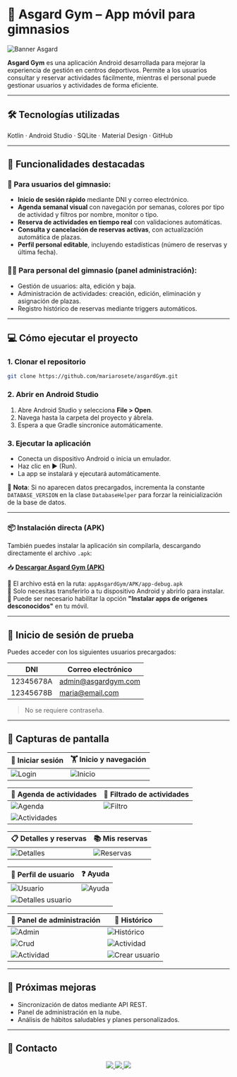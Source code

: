 # 📱 Asgard Gym – App móvil para gimnasios

![Banner Asgard](https://github.com/mariarosete/asgardGym/blob/main/bannerAsgard.png?raw=true)

**Asgard Gym** es una aplicación Android desarrollada para mejorar la experiencia de gestión en centros deportivos. Permite a los usuarios consultar y reservar actividades fácilmente, mientras el personal puede gestionar usuarios y actividades de forma eficiente.

---

## 🛠 Tecnologías utilizadas

Kotlin · Android Studio · SQLite · Material Design · GitHub

---

## 🚀 Funcionalidades destacadas

### 👤 Para usuarios del gimnasio:

- **Inicio de sesión rápido** mediante DNI y correo electrónico.
- **Agenda semanal visual** con navegación por semanas, colores por tipo de actividad y filtros por nombre, monitor o tipo.
- **Reserva de actividades en tiempo real** con validaciones automáticas.
- **Consulta y cancelación de reservas activas**, con actualización automática de plazas.
- **Perfil personal editable**, incluyendo estadísticas (número de reservas y última fecha).

### 🧑‍💼 Para personal del gimnasio (panel administración):

- Gestión de usuarios: alta, edición y baja.
- Administración de actividades: creación, edición, eliminación y asignación de plazas.
- Registro histórico de reservas mediante triggers automáticos.

---

## 💻 Cómo ejecutar el proyecto

### 1. Clonar el repositorio

```bash
git clone https://github.com/mariarosete/asgardGym.git
```

### 2. Abrir en Android Studio

1. Abre Android Studio y selecciona **File > Open**.
2. Navega hasta la carpeta del proyecto y ábrela.
3. Espera a que Gradle sincronice automáticamente.

### 3. Ejecutar la aplicación

- Conecta un dispositivo Android o inicia un emulador.
- Haz clic en ▶️ (Run).
- La app se instalará y ejecutará automáticamente.

📌 **Nota**: Si no aparecen datos precargados, incrementa la constante `DATABASE_VERSION` en la clase `DatabaseHelper` para forzar la reinicialización de la base de datos.

---
### 📦 Instalación directa (APK)

También puedes instalar la aplicación sin compilarla, descargando directamente el archivo `.apk`:

📥 **[Descargar Asgard Gym (APK)](https://github.com/mariarosete/asgardGym/raw/main/appAsgardGym/APK/app-debug.apk)**

🔸 El archivo está en la ruta: `appAsgardGym/APK/app-debug.apk`  
🔸 Solo necesitas transferirlo a tu dispositivo Android y abrirlo para instalar.  
🔸 Puede ser necesario habilitar la opción **"Instalar apps de orígenes desconocidos"** en tu móvil.

---

## 🔐 Inicio de sesión de prueba

Puedes acceder con los siguientes usuarios precargados:

| DNI         | Correo electrónico         |
|-------------|----------------------------|
| 12345678A   | admin@asgardgym.com        |
| 12345678B   | maria@email.com            |

> No se requiere contraseña.

---

## 📸 Capturas de pantalla

| 🔐 Iniciar sesión | 🏋️ Inicio y navegación |
|-------------------|------------------------|
| ![Login](https://github.com/mariarosete/asgardGym/blob/main/screenshots/Login.png?raw=true) | ![Inicio](https://github.com/mariarosete/asgardGym/blob/main/screenshots/Pantalla_Principal.png?raw=true) |

| 📅 Agenda de actividades | 🔎 Filtrado de actividades |
|--------------------------|----------------------------|
| ![Agenda](https://github.com/mariarosete/asgardGym/blob/main/screenshots/Agenda.png?raw=true) | ![Filtro](https://github.com/mariarosete/asgardGym/blob/main/screenshots/Filtro.png?raw=true) |
| ![Actividades](https://github.com/mariarosete/asgardGym/blob/main/screenshots/Agenda_Actividades.png?raw=true) | |

| 📋 Detalles y reservas | 📚 Mis reservas |
|------------------------|-----------------|
| ![Detalles](https://github.com/mariarosete/asgardGym/blob/main/screenshots/DEtalles.png?raw=true) | ![Reservas](https://github.com/mariarosete/asgardGym/blob/main/screenshots/Reservas.png?raw=true) |

| 👤 Perfil de usuario | ❓ Ayuda |
|----------------------|---------|
| ![Usuario](https://github.com/mariarosete/asgardGym/blob/main/screenshots/Usuario.png?raw=true) | ![Ayuda](https://github.com/mariarosete/asgardGym/blob/main/screenshots/Ayuda.png?raw=true) |
| ![Detalles usuario](https://github.com/mariarosete/asgardGym/blob/main/screenshots/Detalles_Usuario.png?raw=true) | |

| 👤 Panel de administración | 📜 Histórico |
|----------------------------|--------------|
| ![Admin](https://github.com/mariarosete/asgardGym/blob/main/screenshots/Panel_Admin.png?raw=true) | ![Histórico](https://github.com/mariarosete/asgardGym/blob/main/screenshots/Historico.png?raw=true) |
| ![Crud](https://github.com/mariarosete/asgardGym/blob/main/screenshots/Crud_Actividades.png?raw=true) | ![Actividad](https://github.com/mariarosete/asgardGym/blob/main/screenshots/Actividad.png?raw=true)
| ![Actividad](https://github.com/mariarosete/asgardGym/blob/main/screenshots/Actividad.png?raw=true) | ![Crear usuario](https://github.com/mariarosete/asgardGym/blob/main/screenshots/Crear_Usuario.png?raw=true)

---

## 🔮 Próximas mejoras

- Sincronización de datos mediante API REST.
- Panel de administración en la nube.
- Análisis de hábitos saludables y planes personalizados.

---

## 📩 Contacto

<p align="center">
  <a href="mailto:marlarosete89@gmail.com">
    <img src="https://img.shields.io/badge/Gmail-D14836?style=for-the-badge&logo=gmail&logoColor=white" />
  </a>
  <a href="https://linkedin.com/in/mariarosetesuarez">
    <img src="https://img.shields.io/badge/LinkedIn-0077B5?style=for-the-badge&logo=linkedin&logoColor=white" />
  </a>
  <a href="https://github.com/mariarosete">
    <img src="https://img.shields.io/badge/GitHub-100000?style=for-the-badge&logo=github&logoColor=white" />
  </a>
</p>
